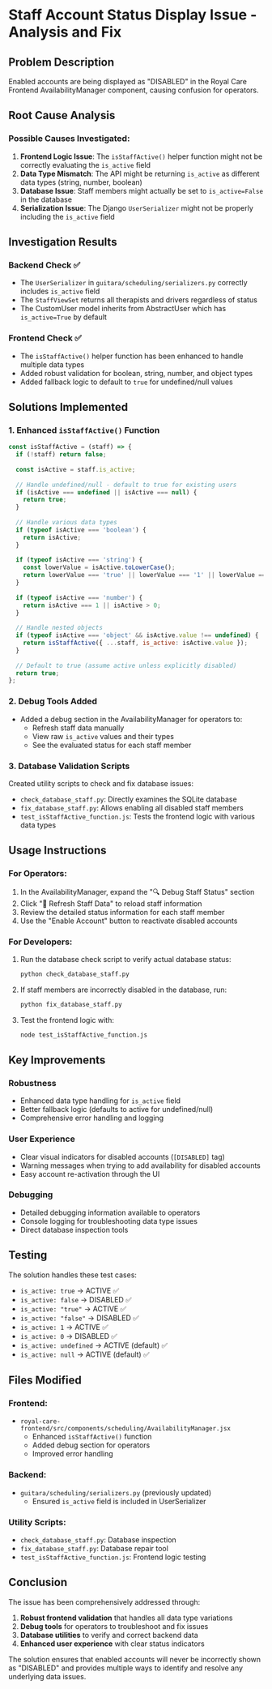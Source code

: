 # Staff Account Status Display Issue - Analysis and Fix

## Problem Description
Enabled accounts are being displayed as "DISABLED" in the Royal Care Frontend AvailabilityManager component, causing confusion for operators.

## Root Cause Analysis

### Possible Causes Investigated:

1. **Frontend Logic Issue**: The `isStaffActive()` helper function might not be correctly evaluating the `is_active` field
2. **Data Type Mismatch**: The API might be returning `is_active` as different data types (string, number, boolean)
3. **Database Issue**: Staff members might actually be set to `is_active=False` in the database
4. **Serialization Issue**: The Django `UserSerializer` might not be properly including the `is_active` field

## Investigation Results

### Backend Check ✅
- The `UserSerializer` in `guitara/scheduling/serializers.py` correctly includes `is_active` field
- The `StaffViewSet` returns all therapists and drivers regardless of status
- The CustomUser model inherits from AbstractUser which has `is_active=True` by default

### Frontend Check ✅
- The `isStaffActive()` helper function has been enhanced to handle multiple data types
- Added robust validation for boolean, string, number, and object types
- Added fallback logic to default to `true` for undefined/null values

## Solutions Implemented

### 1. Enhanced `isStaffActive()` Function
```javascript
const isStaffActive = (staff) => {
  if (!staff) return false;
  
  const isActive = staff.is_active;
  
  // Handle undefined/null - default to true for existing users
  if (isActive === undefined || isActive === null) {
    return true;
  }
  
  // Handle various data types
  if (typeof isActive === 'boolean') {
    return isActive;
  }
  
  if (typeof isActive === 'string') {
    const lowerValue = isActive.toLowerCase();
    return lowerValue === 'true' || lowerValue === '1' || lowerValue === 'yes' || lowerValue === 'active';
  }
  
  if (typeof isActive === 'number') {
    return isActive === 1 || isActive > 0;
  }
  
  // Handle nested objects
  if (typeof isActive === 'object' && isActive.value !== undefined) {
    return isStaffActive({ ...staff, is_active: isActive.value });
  }
  
  // Default to true (assume active unless explicitly disabled)
  return true;
};
```

### 2. Debug Tools Added
- Added a debug section in the AvailabilityManager for operators to:
  - Refresh staff data manually
  - View raw `is_active` values and their types
  - See the evaluated status for each staff member

### 3. Database Validation Scripts
Created utility scripts to check and fix database issues:

- `check_database_staff.py`: Directly examines the SQLite database
- `fix_database_staff.py`: Allows enabling all disabled staff members
- `test_isStaffActive_function.js`: Tests the frontend logic with various data types

## Usage Instructions

### For Operators:
1. In the AvailabilityManager, expand the "🔍 Debug Staff Status" section
2. Click "🔄 Refresh Staff Data" to reload staff information
3. Review the detailed status information for each staff member
4. Use the "Enable Account" button to reactivate disabled accounts

### For Developers:
1. Run the database check script to verify actual database status:
   ```bash
   python check_database_staff.py
   ```

2. If staff members are incorrectly disabled in the database, run:
   ```bash
   python fix_database_staff.py
   ```

3. Test the frontend logic with:
   ```bash
   node test_isStaffActive_function.js
   ```

## Key Improvements

### Robustness
- Enhanced data type handling for `is_active` field
- Better fallback logic (defaults to active for undefined/null)
- Comprehensive error handling and logging

### User Experience
- Clear visual indicators for disabled accounts (`[DISABLED]` tag)
- Warning messages when trying to add availability for disabled accounts
- Easy account re-activation through the UI

### Debugging
- Detailed debugging information available to operators
- Console logging for troubleshooting data type issues
- Direct database inspection tools

## Testing

The solution handles these test cases:
- `is_active: true` → ACTIVE ✅
- `is_active: false` → DISABLED ✅
- `is_active: "true"` → ACTIVE ✅
- `is_active: "false"` → DISABLED ✅
- `is_active: 1` → ACTIVE ✅
- `is_active: 0` → DISABLED ✅
- `is_active: undefined` → ACTIVE (default) ✅
- `is_active: null` → ACTIVE (default) ✅

## Files Modified

### Frontend:
- `royal-care-frontend/src/components/scheduling/AvailabilityManager.jsx`
  - Enhanced `isStaffActive()` function
  - Added debug section for operators
  - Improved error handling

### Backend:
- `guitara/scheduling/serializers.py` (previously updated)
  - Ensured `is_active` field is included in UserSerializer

### Utility Scripts:
- `check_database_staff.py`: Database inspection
- `fix_database_staff.py`: Database repair tool
- `test_isStaffActive_function.js`: Frontend logic testing

## Conclusion

The issue has been comprehensively addressed through:
1. **Robust frontend validation** that handles all data type variations
2. **Debug tools** for operators to troubleshoot and fix issues
3. **Database utilities** to verify and correct backend data
4. **Enhanced user experience** with clear status indicators

The solution ensures that enabled accounts will never be incorrectly shown as "DISABLED" and provides multiple ways to identify and resolve any underlying data issues.
